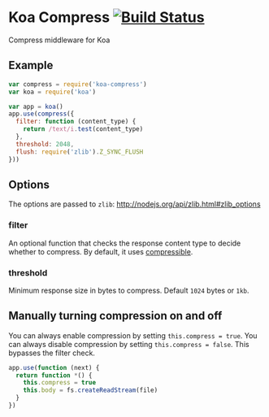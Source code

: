 # Koa Compress [![Build Status](https://travis-ci.org/koajs/compress.png)](https://travis-ci.org/koajs/compress)

Compress middleware for Koa

## Example

```js
var compress = require('koa-compress')
var koa = require('koa')

var app = koa()
app.use(compress({
  filter: function (content_type) {
  	return /text/i.test(content_type)
  },
  threshold: 2048,
  flush: require('zlib').Z_SYNC_FLUSH
}))
```

## Options

The options are passed to `zlib`: http://nodejs.org/api/zlib.html#zlib_options

### filter

An optional function that checks the response content type to decide whether to compress.
By default, it uses [compressible](https://github.com/expressjs/compressible).

### threshold

Minimum response size in bytes to compress.
Default `1024` bytes or `1kb`.

## Manually turning compression on and off

You can always enable compression by setting `this.compress = true`.
You can always disable compression by setting `this.compress = false`.
This bypasses the filter check.

```js
app.use(function (next) {
  return function *() {
    this.compress = true
    this.body = fs.createReadStream(file)
  }
})
```
